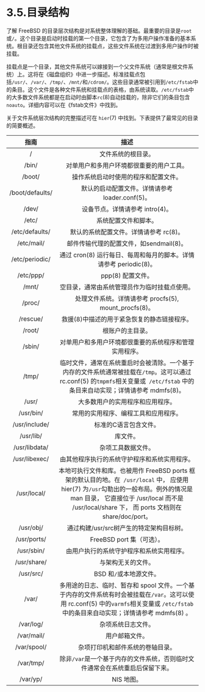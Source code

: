 # 3.5.目录结构

了解 FreeBSD 的目录层次结构是对系统整体理解的基础。最重要的目录是`root`或`/`。这个目录是启动时挂载的第一个目录，它包含了为多用户操作准备的基本系统。根目录还包含其他文件系统的挂载点，这些文件系统在过渡到多用户操作时被挂载。

挂载点是一个目录，其他文件系统可以嫁接到一个父文件系统（通常是根文件系统）上。这将在《磁盘组织》中进一步描述。标准挂载点包括`/usr/`、`/var/`、`/tmp/`、`/mnt/`和`/cdrom/`。这些目录通常被引用到`/etc/fstab`中的条目。这个文件是各种文件系统和挂载点的表格，由系统读取。`/etc/fstab`中的大多数文件系统都是在启动时由脚本`rc`(8)自动挂载的，除非它们的条目包含`noauto`。详细内容可以在《fstab文件》中找到。

关于文件系统层次结构的完整描述可在 `hier`(7) 中找到。下表提供了最常见的目录的简要概述。

|指南|描述|
|:---:|:---:|
|/|文件系统的根目录。|
|/bin/|对单用户和多用户环境都很重要的用户工具。|
|/boot/|操作系统启动时使用的程序和配置文件。|
|/boot/defaults/|默认的启动配置文件。详情请参考 loader.conf(5)。|
|/dev/|设备节点。详情请参考 intro(4)。|
|/etc/|系统配置文件和脚本。|
|/etc/defaults/|默认的系统配置文件。详情请参考 rc(8)。|
|/etc/mail/|邮件传输代理的配置文件，如sendmail(8)。|
|/etc/periodic/|通过 cron(8) 运行每日、每周和每月的脚本。详情请参考 periodic(8)。|
|/etc/ppp/|ppp(8) 配置文件。|
|/mnt/|空目录，通常由系统管理员作为临时挂载点使用。|
|/proc/|处理文件系统。详情请参考 procfs(5), mount_procfs(8)。|
|/rescue/|救援(8)中描述的用于紧急恢复的静态链接程序。|
|/root/|根账户的主目录。|
|/sbin/|对单用户和多用户环境都很重要的系统程序和管理实用程序。|
|/tmp/|临时文件，通常在系统重启时会被清除。一个基于内存的文件系统通常被挂载在`/tmp`。这可以通过 rc.conf(5) 的`tmpmfs`相关变量或` /etc/fstab` 中的条目来自动实现；详情请参考 mdmfs(8)。|
|/usr/|大多数用户的实用程序和应用程序。|
|/usr/bin/|常用的实用程序、编程工具和应用程序。|
|/usr/include/|标准的C语言包含文件。|
|/usr/lib/|库文件。|
|/usr/libdata/|杂项工具数据文件。|
|/usr/libexec/|由其他程序执行的系统守护程序和系统实用程序。|
|/usr/local/|本地可执行文件和库。也被用作 FreeBSD ports 框架的默认目的地。在` /usr/local` 中， 应使用 hier(7) 为` /usr `勾勒出的一般布局。例外的情况是 man 目录， 它直接位于 /usr/local 而不是 /usr/local/share 下， 而 ports 文档则在 share/doc/port。|
|/usr/obj/|通过构建/usr/src树产生的特定架构目标树。|
|/usr/ports/|FreeBSD port 集（可选）。|
|/usr/sbin/|由用户执行的系统守护程序和系统实用程序。|
|/usr/share/|与架构无关的文件。|
|/usr/src/|BSD 和`/`或本地源文件。|
|/var/|多用途的日志、临时、暂存和 spool 文件。一个基于内存的文件系统有时会被挂载在`/var`。这可以使用 rc.conf(5) 中的` varmfs `相关变量或 `/etc/fstab `中的条目来自动实现；详情请参考 mdmfs(8) 。|
|/var/log/|杂项系统日志文件。|
|/var/mail/|用户邮箱文件。|
|/var/spool/|杂项打印机和邮件系统的卷轴目录。|
|/var/tmp/|除非`/var`是一个基于内存的文件系统，否则临时文件通常会在系统重启后保留下来。|
|/var/yp/|NIS 地图。|
